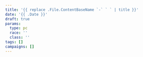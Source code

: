 ```yaml
---
title: '{{ replace .File.ContentBaseName `-` ` ` | title }}'
date: '{{ .Date }}'
draft: true
params:
  type: pc
  race: ''
  class: ''
tags: []
campaigns: []
---
```

